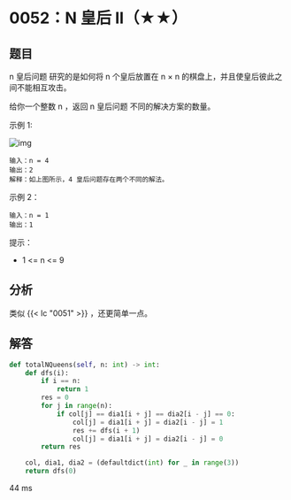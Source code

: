 # 0052：N 皇后 II（★★）


## 题目

n 皇后问题 研究的是如何将 n 个皇后放置在 n × n 的棋盘上，并且使皇后彼此之间不能相互攻击。

给你一个整数 n ，返回 n 皇后问题 不同的解决方案的数量。

示例 1:

![img](https://assets.leetcode.com/uploads/2020/11/13/queens.jpg)

	输入：n = 4
	输出：2
	解释：如上图所示，4 皇后问题存在两个不同的解法。

示例 2：

    输入：n = 1
    输出：1

提示：
- 1 <= n <= 9

	
## 分析

类似 {{< lc "0051" >}} ，还更简单一点。

## 解答

```python
def totalNQueens(self, n: int) -> int:
    def dfs(i):
        if i == n:
            return 1
        res = 0
        for j in range(n):
            if col[j] == dia1[i + j] == dia2[i - j] == 0:
                col[j] = dia1[i + j] = dia2[i - j] = 1
                res += dfs(i + 1)
                col[j] = dia1[i + j] = dia2[i - j] = 0
        return res

    col, dia1, dia2 = (defaultdict(int) for _ in range(3))
    return dfs(0)
```
44 ms
